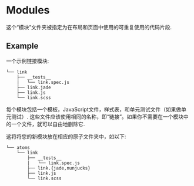 # Modules

这个“模块”文件夹被指定为在布局和页面中使用的可重复使用的代码片段.

## Example


一个示例链接模块:

```
└── link
    ├── __tests__
    |   └── link.spec.js
    ├── link.jade
    ├── link.js
    └── link.scss
```

每个模块包括一个模板，JavaScript文件，样式表，和单元测试文件（如果做单元测试）.
这些文件应该使用相同的名称，即“链接”。如果你不需要在一个模块中的一个文件，就可以自由地删除它.

这将将您的新模块放在相应的原子文件夹中，如以下:

```
└── atoms
    └── link
        ├── __tests__
        |   └── link.spec.js
        ├── link.{jade,nunjucks}
        ├── link.js
        └── link.scss
```
